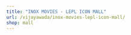 ```yaml
---
title: "INOX MOVIES - LEPL ICON MALL"
url: /vijayawada/inox-movies-lepl-icon-mall/
shop: mall
---
```

